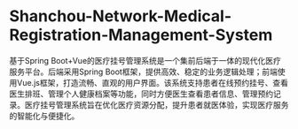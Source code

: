 # Shanchou-Network-Medical-Registration-Management-System
基于Spring Boot+Vue的医疗挂号管理系统是一个集前后端于一体的现代化医疗服务平台。后端采用Spring Boot框架，提供高效、稳定的业务逻辑处理；前端使用Vue.js框架，打造流畅、直观的用户界面。该系统支持患者在线预约挂号、查看医生排班、管理个人健康档案等功能，同时方便医生查看患者信息、管理预约记录。医疗挂号管理系统旨在优化医疗资源分配，提升患者就医体验，实现医疗服务的智能化与便捷化。

